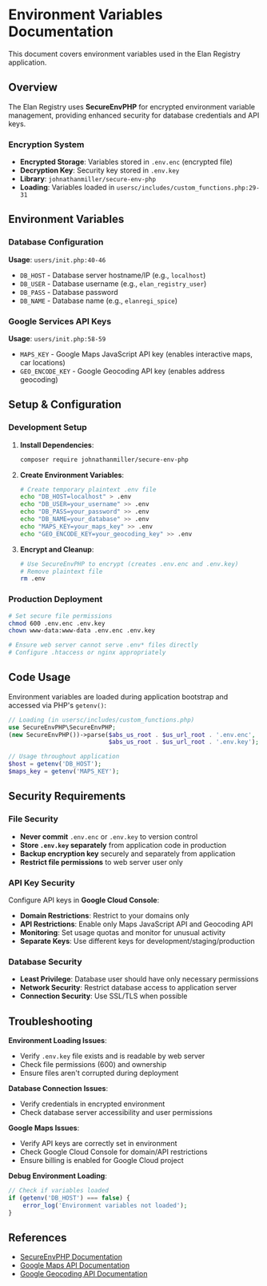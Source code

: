 # Environment Variables Documentation

This document covers environment variables used in the Elan Registry application.

## Overview

The Elan Registry uses **SecureEnvPHP** for encrypted environment variable management, providing enhanced security for database credentials and API keys.

### Encryption System
- **Encrypted Storage**: Variables stored in `.env.enc` (encrypted file)
- **Decryption Key**: Security key stored in `.env.key` 
- **Library**: `johnathanmiller/secure-env-php`
- **Loading**: Variables loaded in `usersc/includes/custom_functions.php:29-31`

## Environment Variables

### Database Configuration
**Usage**: `users/init.php:40-46`

- `DB_HOST` - Database server hostname/IP (e.g., `localhost`)
- `DB_USER` - Database username (e.g., `elan_registry_user`)
- `DB_PASS` - Database password
- `DB_NAME` - Database name (e.g., `elanregi_spice`)

### Google Services API Keys
**Usage**: `users/init.php:58-59`

- `MAPS_KEY` - Google Maps JavaScript API key (enables interactive maps, car locations)
- `GEO_ENCODE_KEY` - Google Geocoding API key (enables address geocoding)

## Setup & Configuration

### Development Setup
1. **Install Dependencies**:
   ```bash
   composer require johnathanmiller/secure-env-php
   ```

2. **Create Environment Variables**:
   ```bash
   # Create temporary plaintext .env file
   echo "DB_HOST=localhost" > .env
   echo "DB_USER=your_username" >> .env
   echo "DB_PASS=your_password" >> .env
   echo "DB_NAME=your_database" >> .env
   echo "MAPS_KEY=your_maps_key" >> .env
   echo "GEO_ENCODE_KEY=your_geocoding_key" >> .env
   ```

3. **Encrypt and Cleanup**:
   ```bash
   # Use SecureEnvPHP to encrypt (creates .env.enc and .env.key)
   # Remove plaintext file
   rm .env
   ```

### Production Deployment
```bash
# Set secure file permissions
chmod 600 .env.enc .env.key
chown www-data:www-data .env.enc .env.key

# Ensure web server cannot serve .env* files directly
# Configure .htaccess or nginx appropriately
```

## Code Usage

Environment variables are loaded during application bootstrap and accessed via PHP's `getenv()`:

```php
// Loading (in usersc/includes/custom_functions.php)
use SecureEnvPHP\SecureEnvPHP;
(new SecureEnvPHP())->parse($abs_us_root . $us_url_root . '.env.enc', 
                            $abs_us_root . $us_url_root . '.env.key');

// Usage throughout application
$host = getenv('DB_HOST');
$maps_key = getenv('MAPS_KEY');
```

## Security Requirements

### File Security
- **Never commit** `.env.enc` or `.env.key` to version control
- **Store `.env.key` separately** from application code in production
- **Backup encryption key** securely and separately from application
- **Restrict file permissions** to web server user only

### API Key Security
Configure API keys in **Google Cloud Console**:
- **Domain Restrictions**: Restrict to your domains only
- **API Restrictions**: Enable only Maps JavaScript API and Geocoding API
- **Monitoring**: Set usage quotas and monitor for unusual activity
- **Separate Keys**: Use different keys for development/staging/production

### Database Security
- **Least Privilege**: Database user should have only necessary permissions
- **Network Security**: Restrict database access to application server
- **Connection Security**: Use SSL/TLS when possible

## Troubleshooting

**Environment Loading Issues**:
- Verify `.env.key` file exists and is readable by web server
- Check file permissions (600) and ownership
- Ensure files aren't corrupted during deployment

**Database Connection Issues**:
- Verify credentials in encrypted environment
- Check database server accessibility and user permissions

**Google Maps Issues**:
- Verify API keys are correctly set in environment
- Check Google Cloud Console for domain/API restrictions
- Ensure billing is enabled for Google Cloud project

**Debug Environment Loading**:
```php
// Check if variables loaded
if (getenv('DB_HOST') === false) {
    error_log('Environment variables not loaded');
}
```

## References

- [SecureEnvPHP Documentation](https://github.com/johnathanmiller/secure-env-php)
- [Google Maps API Documentation](https://developers.google.com/maps/documentation)
- [Google Geocoding API Documentation](https://developers.google.com/maps/documentation/geocoding)